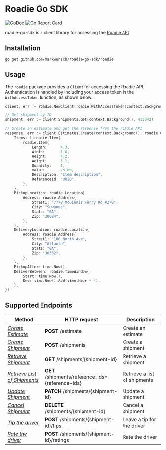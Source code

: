 # Roadie Go SDK
[![GoDoc](https://godoc.org/github.com/markwunsch/roadie-go-sdk/roadie?status.svg)](https://godoc.org/github.com/markwunsch/roadie-go-sdk/roadie) [![Go Report Card](https://goreportcard.com/badge/github.com/markwunsch/roadie-go-sdk)](https://goreportcard.com/report/github.com/markwunsch/roadie-go-sdk)

roadie-go-sdk is a client library for accessing the [Roadie API](https://docs.roadie.com/#api-overview)

## Installation

```console
go get github.com/markwunsch/roadie-go-sdk/roadie
```

## Usage

The `roadie` package provides a `Client` for accessing the Roadie API. Authentication is handled by including your access token in the `WithAccessToken` function, as shown below. 

```go
client, err := roadie.NewClient(roadie.WithAccessToken(context.Background(), "YOUR-ACCESS-TOKEN"))

// Get shipment by ID
shipment, err := client.Shipments.Get(context.Background(), 413042)

// Create an estimate and get the response from the roadie API
response, err := client.Estimates.Create(context.Background(), roadie.CreateEstimateRequest{
    Items: []roadie.Item{
        roadie.Item{
            Length:      4.3,
            Width:       1.0,
            Height:      4.2,
            Weight:      1.1,
            Quantity:    1,
            Value:       25.00,
            Description: "Item description",
            ReferenceId: "UUID",
        },
    },
    PickupLocation: roadie.Location{
        Address: roadie.Address{
            Street1: "7778 McGinnis Ferry Rd #270",
            City: "Suwanee",
            State: "GA",
            Zip: "30024",
        },
    },
    DeliveryLocation: roadie.Location{
        Address: roadie.Address{
            Street1: "100 North Ave",
            City: "Atlanta",
            State: "GA",
            Zip: "30332",
        },
    },
    PickupAfter: time.Now(),
    DeliverBetween: roadie.TimeWindow{
        Start: time.Now(),
        End: time.Now().Add(time.Hour * 4),
    },
})
```

## Supported Endpoints

Method | HTTP request                                     | Description
------------- |--------------------------------------------------| -------------
[*Create Estimate*](https://docs.roadie.com/#estimates) | **POST** /estimate                               | Create an estimate
[*Create Shipment*](https://docs.roadie.com/#create-a-shipment) | **POST** /shipments                              | Create a shipment
[*Retrieve Shipment*](https://docs.roadie.com/#retrieve-a-shipment) | **GET** /shipments/{shipment-id}                 | Retrieve a shipment
[*Retrieve List of Shipments*](https://docs.roadie.com/#retrieve-a-list-of-shipments) | **GET** /shipments/reference_ids={reference-ids} | Retrieve a list of shipments
[*Update Shipment*](https://docs.roadie.com/#update-a-shipment) | **PATCH** /shipments/{shipment-id}               | Update a shipment
[*Cancel Shipment*](https://docs.roadie.com/#cancel-a-shipment) | **DELETE** /shipments/{shipment-id}              | Cancel a shipment
[*Tip the driver*](https://docs.roadie.com/#leave-a-tip-for-the-driver) | **POST** /shipments/{shipment-id}/tips           | Leave a tip for the driver
[*Rate the driver*](https://docs.roadie.com/#leave-a-rating-for-the-driver) | **POST** /shipments/{shipment-id}/ratings        | Rate the driver








